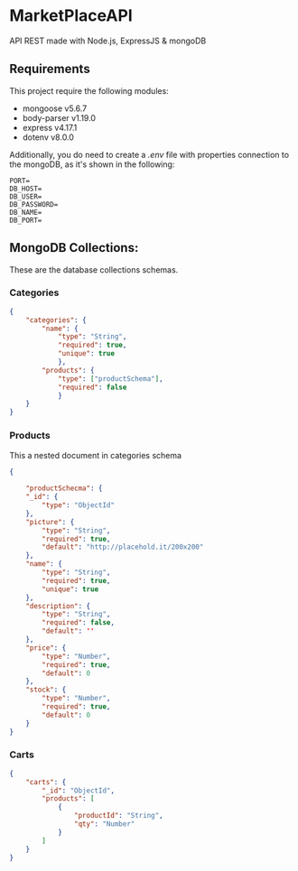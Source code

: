 # MarketPlaceAPI

API REST made with Node.js, ExpressJS & mongoDB

## Requirements

This project require the following modules:

- mongoose v5.6.7
- body-parser v1.19.0
- express v4.17.1
- dotenv v8.0.0

Additionally, you do need to create a _.env_ file with properties connection to the mongoDB, as it's shown in the following:

```
PORT=
DB_HOST=
DB_USER=
DB_PASSWORD=
DB_NAME=
DB_PORT=
```

## MongoDB Collections:

These are the database collections schemas.

### Categories

```JSON
{
    "categories": {
        "name": {
            "type": "String",
            "required": true,
            "unique": true
            },
        "products": {
            "type": ["productSchema"],
            "required": false
            }
    }
}
```

### Products
This a nested document in categories schema
```JSON
{
    
    "productSchecma": {
    "_id": {
        "type": "ObjectId"
    },
    "picture": {
        "type": "String",
        "required": true,
        "default": "http://placehold.it/200x200"
    },
    "name": { 
        "type": "String",
        "required": true,
        "unique": true
    },
    "description": { 
        "type": "String",
        "required": false,
        "default": ''
    },
    "price": { 
        "type": "Number",
        "required": true,
        "default": 0
    },
    "stock": { 
        "type": "Number",
        "required": true,
        "default": 0
    }
}
```
### Carts
```JSON
{
    "carts": {
        "_id": "ObjectId",
        "products": [
            {
                "productId": "String",
                "qty": "Number"
            }
        ]
    }
}
```
